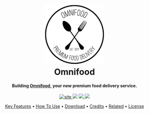 <h1 align="center">
    <br>
    <a href="#"><img src="resources/img/logo.png" alt="Omnifood" width="200"></a>
    <br>
    Omnifood
    <br>
</h1>

<h4 align="center">Building <a href="http://electron.atom.io" target="_blank">Omnifood</a>, your new premium food
    delivery service.</h4>

<p align="center">
    <a href="#">
        <img src="https://img.shields.io/badge/site-up%20and%20running-lightgrey.svg" alt="site">
    </a>
    <a href="#"><img src="https://img.shields.io/github/license/mashape/apistatus.svg"></a>
    <a href="#">
        <img src="https://img.shields.io/badge/repo%20size-266%20KB-blue.svg">
    </a>
    <a href="#">
        <img src="https://img.shields.io/github/commit-status/badges/shields/master/5d4ab86b1b5ddfb3c4a70a70bd19932c52603b8c.svg">
    </a>
</p>

<p align="center">
    <a href="#key-features">Key Features</a> •
    <a href="#how-to-use">How To Use</a> •
    <a href="#download">Download</a> •
    <a href="#credits">Credits</a> •
    <a href="#related">Related</a> •
    <a href="#license">License</a>
</p>